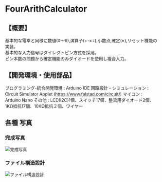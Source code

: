 # FourArithCalculator  
## 【概要】  
基本的な電卓と同様に数値(0～9),演算子(+-×÷),小数点,確定(=),リセット機能の実装。  
基本的な入力信号はダイレクトピン方式を採用。  
ピン本数の問題から確定機能のみダイオードを使用し複合入力。  

## 【開発環境・使用部品】
プログラミング-統合開発環境 : Arduino IDE
回路設計・シミュレーション : Circuit Simulator Applet (https://www.falstad.com/circuit/)
マイコン : Arduino Nano
その他 : LCD(I2C)1個、スイッチ17個、整流用ダイオード2個、1KΩ抵抗17個、10KΩ抵抗２個、ワイヤー

## 各種 写真  
### 完成写真
![完成写真](https://github.com/KoyaTofu/BidiTranslator/assets/163281871/df986dba-6ee9-4718-9fbe-a2d9363d9d34)  

### ファイル構造設計  
![ファイル構造設計](https://github.com/KoyaTofu/BidiTranslator/assets/163281871/734a73a5-ef52-426a-abff-ae4f04617936)
